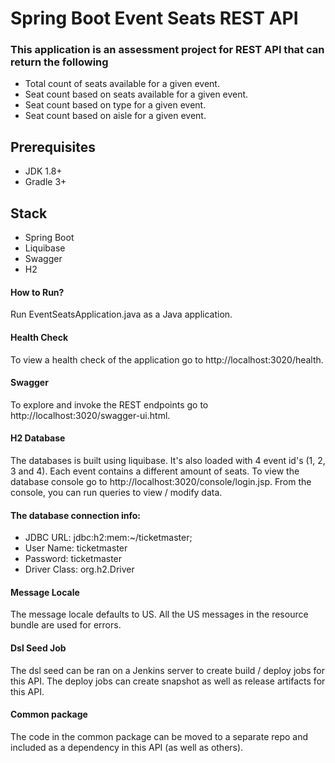 # Spring Boot Event Seats REST API

### This application is an assessment project for REST API that can return the following
* Total count of seats available for a given event.
* Seat count based on seats available for a given event.
* Seat count based on type for a given event.
* Seat count based on aisle for a given event.

## Prerequisites
- JDK 1.8+
- Gradle 3+

## Stack
- Spring Boot
- Liquibase
- Swagger
- H2

#### How to Run?
Run EventSeatsApplication.java as a Java application.

#### Health Check
To view a health check of the application go to http://localhost:3020/health.

#### Swagger
To explore and invoke the REST endpoints go to http://localhost:3020/swagger-ui.html.

#### H2 Database 
The databases is built using liquibase.  It's also loaded with 4 event id's (1, 2, 3 and 4).  Each event contains a different amount of seats. 
To view the database console go to http://localhost:3020/console/login.jsp.  From the console, you can run queries to view / modify data.  

#### The database connection info:
* JDBC URL: jdbc:h2:mem:~/ticketmaster;
* User Name: ticketmaster
* Password: ticketmaster
* Driver Class: org.h2.Driver

#### Message Locale
The message locale defaults to US.  All the US messages in the resource bundle are used for errors.

#### Dsl Seed Job
The dsl seed can be ran on a Jenkins server to create build / deploy jobs for this API.  The deploy jobs can create snapshot as well as release artifacts for this API.

#### Common package
The code in the common package can be moved to a separate repo and included as a dependency in this API (as well as others).